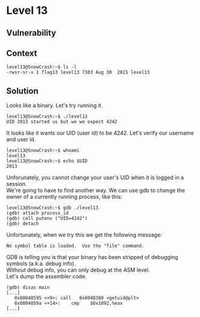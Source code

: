 # Level 13

## Vulnerability

## Context
```
level13@SnowCrash:~$ ls -l
-rwsr-sr-x 1 flag13 level13 7303 Aug 30  2015 level13
```
## Solution
Looks like a binary. Let's try running it. 
```
level13@SnowCrash:~$ ./level13
UID 2013 started us but we we expect 4242
```
It looks like it wants our UID (user id) to be 4242.
Let's verify our username and user id.
```
level13@SnowCrash:~$ whoami
level13
level13@SnowCrash:~$ echo $UID
2013
```
Unforunately, you cannot change your user's UID when it is logged in a session. <br/>
We're going to have to find another way. 
We can use gdb to change the owner of a currently running process, like this:
```
level13@SnowCrash:~$ gdb ./level13
(gdb) attach process_id
(gdb) call putenv ("UID=4242")
(gdb) detach
```
Unfortunately, when we try this we get the following message:
```
No symbol table is loaded.  Use the "file" command.
```
GDB is telling you is that your binary has been stripped of debugging symbols (a.k.a. debug info).<br/>
Without debug info, you can only debug at the ASM level.<br/>
Let's dump the assembler code. 
```
(gdb) disas main
[...]
   0x08048595 <+9>:	call   0x8048380 <getuid@plt>
   0x0804859a <+14>:	cmp    $0x1092,%eax
[...]
```
